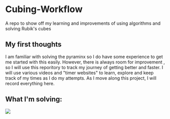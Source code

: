 # Cubing-Workflow
A repo to show off my learning and improvements of using algorithms and solving Rubik's cubes

## My first thoughts
<p>
I am familiar with solving the pyraminx so I do have some experience to get me started with this easily. However, there is always room for improvement , so I will use this reporitory to track my journey of getting better and faster. I will use various videos and "timer websites" to  learn, explore and keep track of my times as I do my attempts. As I move along this project, I will record everything here.
 </p>

## What I'm solving:
<img src = "https://www.google.com/url?sa=i&url=https%3A%2F%2Fsites.psu.edu%2Famitrikpassionblog%2F2020%2F02%2F07%2Fpyraminx%2F&psig=AOvVaw18Ffi74x7CtR4hPITJcCXO&ust=1608502727389000&source=images&cd=vfe&ved=0CAIQjRxqFwoTCPjrvOCJ2-0CFQAAAAAdAAAAABAD">
  
